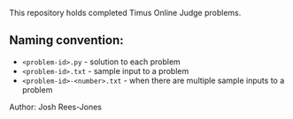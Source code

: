 This repository holds completed Timus Online Judge problems.

Naming convention:
------------------

- `<problem-id>.py` - solution to each problem
- `<problem-id>.txt` - sample input to a problem
- `<problem-id>-<number>.txt` - when there are multiple sample inputs to a problem

Author: Josh Rees-Jones
